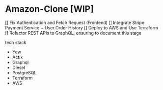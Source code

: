# Amazon-Clone [WIP]
[] Fix Authentication and Fetch Request (Frontend)
[] Integrate Stripe Payment Service + User Order History 
[] Deploy to AWS and Use Terraform 
[] Refactor REST APIs to GraphQL, ensuring to document this stage

tech stack
- Yew         
- Actix           
- Graphql        
- Diesel           
- PostgreSQL
- Terraform 
- AWS


